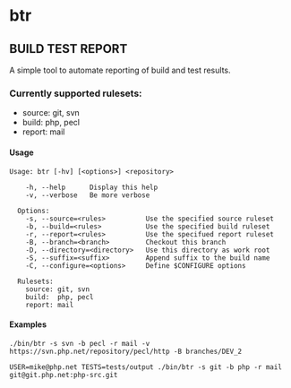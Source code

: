# btr

## BUILD TEST REPORT

A simple tool to automate reporting of build and test results.

### Currently supported rulesets:

* source: git, svn
* build: php, pecl
* report: mail

#### Usage
```
Usage: btr [-hv] [<options>] <repository>

    -h, --help      Display this help
    -v, --verbose   Be more verbose

  Options:
    -s, --source=<rules>          Use the specified source ruleset
    -b, --build=<rules>           Use the specified build ruleset
    -r, --report=<rules>          Use the specifued report ruleset
    -B, --branch=<branch>         Checkout this branch
    -D, --directory=<directory>   Use this directory as work root
    -S, --suffix=<suffix>         Append suffix to the build name
    -C, --configure=<options>     Define $CONFIGURE options

  Rulesets:
    source: git, svn
    build:  php, pecl
    report: mail
```
#### Examples

`./bin/btr -s svn -b pecl -r mail -v https://svn.php.net/repository/pecl/http -B branches/DEV_2`

`USER=mike@php.net TESTS=tests/output ./bin/btr -s git -b php -r mail git@git.php.net:php-src.git`

